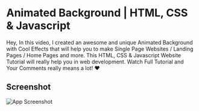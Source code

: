 
# Animated Background | HTML, CSS & Javascript 

Hey,
In this video, I created an awesome and unique Animated Background with Cool Effects that will help you to make Single Page Websites / Landing Pages / Home Pages and more. This HTML, CSS & Javascript Website Tutorial will really help you in web development.
Watch Full Tutorial and Your Comments really means a lot! ❤







## Screenshot

![App Screenshot](https://i.ibb.co/sJyswdt/Thumbnail1.png)
